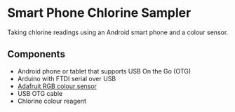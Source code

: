# Smart Phone Chlorine Sampler

Taking chlorine readings using an Android smart phone and a colour sensor.

## Components

* Android phone or tablet that supports USB On the Go (OTG)
* Arduino with FTDI serial over USB
* [Adafruit RGB colour sensor](https://www.adafruit.com/products/1334)
* USB OTG cable
* Chlorine colour reagent
